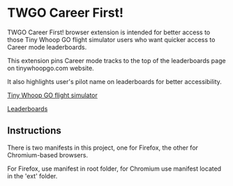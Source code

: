 # TWGO Career First!

TWGO Career First! browser extension is intended for better access to those Tiny Whoop GO flight simulator users who want quicker access to Career mode leaderboards.

This extension pins Career mode tracks to the top of the leaderboards page on tinywhoopgo.com website.

It also highlights user's pilot name on leaderboards for better accessibility.

[Tiny Whoop GO flight simulator](https://tinywhoopgo.com)

[Leaderboards](https://tinywhoopgo.com/leaderboards)

## Instructions

There is two manifests in this project, one for Firefox, the other for Chromium-based browsers.

For Firefox, use manifest in root folder, for Chromium use manifest located in the 'ext' folder.